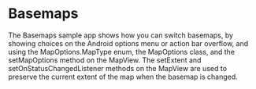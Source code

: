 # Basemaps

The Basemaps sample app shows how you can switch basemaps, by showing choices on the Android options menu or action bar overflow, and using the MapOptions.MapType enum, the MapOptions class, and the setMapOptions method on the MapView. The setExtent and setOnStatusChangedListener methods on the MapView are used to preserve the current extent of the map when the basemap is changed.
